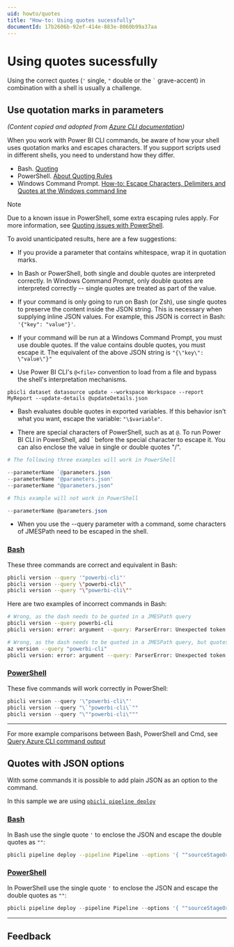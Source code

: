 ```yaml
---
uid: howto/quotes
title: "How-to: Using quotes sucessfully"
documentId: 17b2606b-92ef-414e-883e-8060b99a37aa
---
```


# Using quotes sucessfully

Using the correct quotes (`'` single, `"` double or the `` ` `` grave-accent) in combination with a shell is usually a challenge.

## Use quotation marks in parameters

_(Content copied and adopted from [Azure CLI documentation](https://docs.microsoft.com/en-us/cli/azure/use-cli-effectively#use-quotation-marks-in-parameters))_

When you work with Power BI CLI commands, be aware of how your shell uses quotation marks and escapes characters. If you support scripts used in different shells, you need to understand how they differ.

-   Bash. [Quoting](https://www.gnu.org/software/bash/manual/html_node/Quoting.html)
-   PowerShell. [About Quoting Rules](https://docs.microsoft.com/en-us/powershell/module/microsoft.powershell.core/about/about_quoting_rules)
-   Windows Command Prompt. [How-to: Escape Characters, Delimiters and Quotes at the Windows command line](https://ss64.com/nt/syntax-esc.html)

> [!NOTE]
>
> Due to a known issue in PowerShell, some extra escaping rules apply. For more information, see [Quoting issues with PowerShell](https://github.com/Azure/azure-cli/blob/dev/doc/quoting-issues-with-powershell.md).

To avoid unanticipated results, here are a few suggestions:

-   If you provide a parameter that contains whitespace, wrap it in quotation marks.

-   In Bash or PowerShell, both single and double quotes are interpreted correctly. In Windows Command Prompt, only double quotes are interpreted correctly -- single quotes are treated as part of the value.

-   If your command is only going to run on Bash (or Zsh), use single quotes to preserve the content inside the JSON string. This is necessary when supplying inline JSON values. For example, this JSON is correct in Bash: `'{"key": "value"}'`.

-   If your command will be run at a Windows Command Prompt, you must use double quotes. If the value contains double quotes, you must escape it. The equivalent of the above JSON string is `"{\"key\": \"value\"}"`

-   Use Power BI CLI's `@<file>` convention to load from a file and bypass the shell's interpretation mechanisms.

```
pbicli dataset datasource update --workspace Workspace --report MyReport --update-details @updateDetails.json
```

-   Bash evaluates double quotes in exported variables. If this behavior isn't what you want, escape the variable: `"\$variable"`.

-   There are special characters of PowerShell, such as at `@`. To run Power BI CLI in PowerShell, add ` before the special character to escape it. You can also enclose the value in single or double quotes "/".

```PowerShell
# The following three examples will work in PowerShell

--parameterName `@parameters.json
--parameterName '@parameters.json'
--parameterName "@parameters.json"

# This example will not work in PowerShell

--parameterName @parameters.json
```

-   When you use the --query parameter with a command, some characters of JMESPath need to be escaped in the shell.

### [Bash](#tab/bash)

These three commands are correct and equivalent in Bash:

```bash
pbicli version --query '"powerbi-cli"'
pbicli version --query \"powerbi-cli\"
pbicli version --query "\"powerbi-cli\""
```

Here are two examples of incorrect commands in Bash:

```bash
# Wrong, as the dash needs to be quoted in a JMESPath query
pbicli version --query powerbi-cli
pbicli version: error: argument --query: ParserError: Unexpected token type: Number, value: NaN

# Wrong, as the dash needs to be quoted in a JMESPath query, but quotes are interpreted by Bash
az version --query "powerbi-cli"
pbicli version: error: argument --query: ParserError: Unexpected token type: Number, value: NaN
```

### [PowerShell](#tab/powershell)

These five commands will work correctly in PowerShell:

```powershell
pbicli version --query '\"powerbi-cli\"'
pbicli version --query "\`"powerbi-cli\`""
pbicli version --query "\""powerbi-cli\"""
```

---

For more example comparisons between Bash, PowerShell and Cmd, see [Query Azure CLI command output](xref:howto/query)

## Quotes with JSON options

With some commands it is possible to add plain JSON as an option to the command.

In this sample we are using [`pbicli pipeline deploy`](xref:reference/pipeline#pbicli-pipeline-deploy)

### [Bash](#tab/bash)

In Bash use the single quote `'` to enclose the JSON and escape the double quotes as `""`:

```bash
pbicli pipeline deploy --pipeline Pipeline --options '{ ""sourceStageOrder"": 0, ""options"": { ""allowOverwriteArtifact"": true } }'
```

### [PowerShell](#tab/powershell)

In PowerShell use the single quote `'` to enclose the JSON and escape the double quotes as `""`:

```powershell
pbicli pipeline deploy --pipeline Pipeline --options '{ ""sourceStageOrder"": 0, ""options"": { ""allowOverwriteArtifact"": true } }'
```

---

## Feedback
